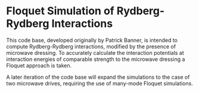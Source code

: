 # Floquet Simulation of Rydberg-Rydberg Interactions

This code base, developed originally by Patrick Banner, is intended to compute Rydberg-Rydberg interactions, modified by the presence of microwave dressing. To accurately calculate the interaction potentials at interaction energies of comparable strength to the microwave dressing a Floquet approach is taken. 

A later iteration of the code base will expand the simulations to the case of two microwave drives, requiring the use of many-mode Floquet simulations. 
